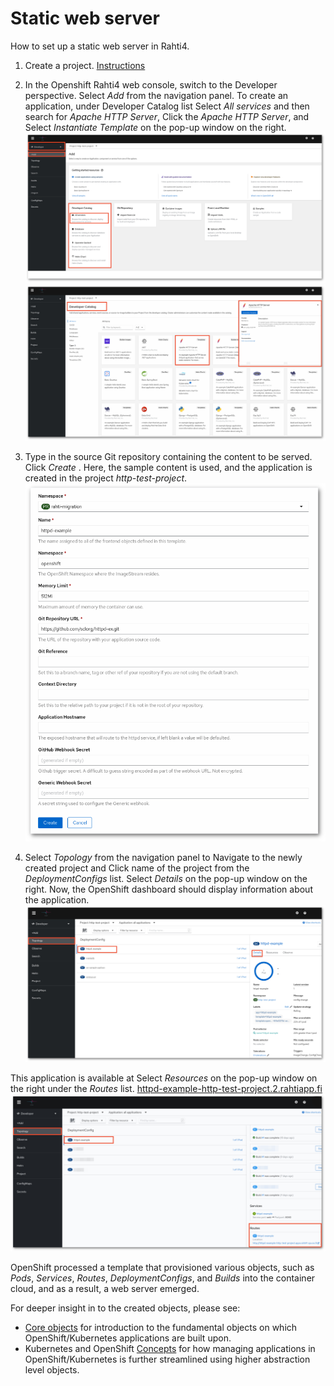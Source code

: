 # Static web server

How to set up a static web server in Rahti4.

1. Create a project. [Instructions](../../usage/projects_and_quota/)

2. In the Openshift Rahti4 web console, switch to the Developer perspective. Select _Add_ from the navigation panel. To create an application, under Developer Catalog list Select _All services_ and then search for _Apache HTTP Server_, Click the _Apache HTTP Server_, and Select _Instantiate Template_ on the pop-up window on the right.
    ![Select-httpd](../img/select-http.png)
    ![Instantiate-template](../img/click-template.png)

3. Type in the source Git repository containing the content to be
    served. Click _Create_ . Here, the sample content is used, and the application is created in the project _http-test-project_.
    ![type-in-git](../img/type-git.png)

4. Select _Topology_ from the navigation panel to Navigate to the newly created project and Click name of the project from the _DeploymentConfigs_ list. Select _Details_ on the pop-up window on the right. Now, the OpenShift dashboard should display information about the application.
    ![new-project-deployment-config](../img/click-deploymentConfig.png)

 This application is available at Select _Resources_ on the pop-up window on the right under the _Routes_ list.
 [httpd-example-http-test-project.2.rahtiapp.fi](http://httpd-example-http-test-project.2.rahtiapp.fi)
 ![new-app-info](../img/new-app-info.png)

OpenShift processed a template that provisioned
various objects, such as _Pods_, _Services_, _Routes_, _DeploymentConfigs_, and
_Builds_ into the container cloud, and as a result, a web server emerged.

For deeper insight in to the created objects, please see:

* [Core objects](elemental_tutorial.md) for introduction to the fundamental objects on
  which OpenShift/Kubernetes applications are built upon.
* Kubernetes and OpenShift [Concepts](../rahti/concepts.md) for how managing applications in
  OpenShift/Kubernetes is further streamlined using higher abstraction level objects.
